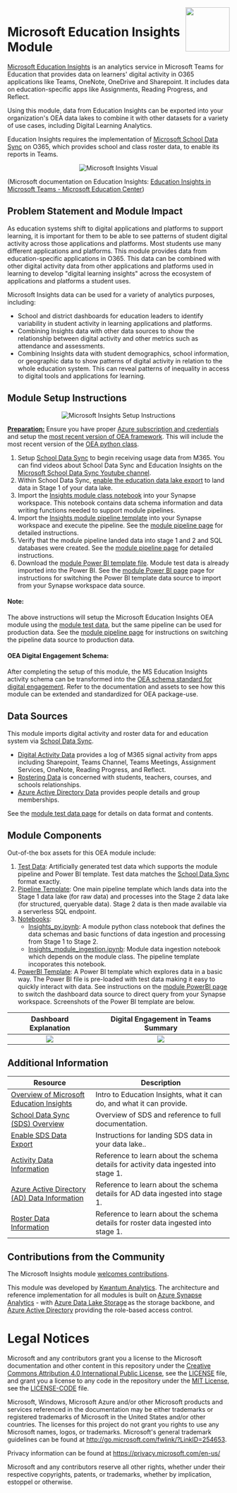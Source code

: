 <img align="right" height="100" src="https://github.com/microsoft/OpenEduAnalytics/blob/main/docs/pics/oea-logo-nobg.png">

# Microsoft Education Insights Module

[Microsoft Education Insights](https://docs.microsoft.com/en-us/microsoftteams/class-insights) is an analytics service in Microsoft Teams for Education that provides data on learners' digital activity in O365 applications like Teams, OneNote, OneDrive and Sharepoint. It includes data on education-specific apps like Assignments, Reading Progress, and Reflect. 

Using this module, data from Education Insights can be exported into your organization's OEA data lakes to combine it with other datasets for a variety of use cases, including Digital Learning Analytics. 

Education Insights requires the implementation of [Microsoft School Data Sync](https://sds.microsoft.com/) on O365, which provides school and class roster data, to enable its reports in Teams.

<p align="center">
  <img src="https://github.com/cstohlmann/OpenEduAnalytics/blob/main/modules/module_catalog/Microsoft_Education_Insights/docs/images/insights_data_ingestion_map.png" alt="Microsoft Insights Visual"/>
</p>

 (Microsoft documentation on Education Insights: [Education Insights in Microsoft Teams - Microsoft Education Center](https://docs.microsoft.com/en-us/schooldatasync/enabling-insights-premium-export)) 
 
## Problem Statement and Module Impact

As education systems shift to digital applications and platforms to support learning, it is important for them to be able to see patterns of student digital activity across those applications and platforms. Most students use many different applications and platforms. This module provides data from education-specific applications in O365. This data can be combined with other digital activity data from other applications and platforms used in learning to develop "digital learning insights" across the ecosystem of applications and platforms a student uses.

Microsoft Insights data can be used for a variety of analytics purposes, including:
 - School and district dashboards for education leaders to identify variability in student activity in learning applications and platforms. 
 - Combining Insights data with other data sources to show the relationship between digital activity and other metrics such as attendance and assessments. 
 - Combining Insights data with student demographics, school information, or geographic data to show patterns of digital activity in relation to the whole education system. This can reveal patterns of inequality in access to digital tools and applications for learning.

## Module Setup Instructions

<p align="center">
  <img src="https://github.com/cstohlmann/OpenEduAnalytics/blob/main/modules/module_catalog/Microsoft_Education_Insights/docs/images/insights_module_setup_visual.png" alt="Microsoft Insights Setup Instructions"/>
</p>

<ins><strong>Preparation:</ins></strong> Ensure you have proper [Azure subscription and credentials](https://github.com/microsoft/OpenEduAnalytics/tree/main/framework) and setup the [most recent version of OEA framework](https://github.com/microsoft/OpenEduAnalytics/tree/main/framework#setup-of-framework-assets). This will include the most recent version of the [OEA python class](https://github.com/microsoft/OpenEduAnalytics/blob/main/framework/synapse/notebook/OEA_py.ipynb).

1. Setup [School Data Sync](https://sds.microsoft.com/) to begin receiving usage data from M365. You can find videos about School Data Sync and Education Insights on the [Microsoft School Data Sync Youtube channel](https://www.youtube.com/channel/UCA8ZOC7eTfzLlkcFW3imkHg/featured).
2. Within School Data Sync, [enable the education data lake export](https://docs.microsoft.com/en-us/schooldatasync/enable-education-data-lake-export) to land data in Stage 1 of your data lake.
3. Import the [Insights module class notebook](https://github.com/microsoft/OpenEduAnalytics/blob/main/modules/module_catalog/Microsoft_Education_Insights/notebook/Insights_py.ipynb) into your Synapse workspace. This notebook contains data schema information and data writing functions needed to support module pipelines. 
4. Import the [Insights module pipeline template](https://github.com/microsoft/OpenEduAnalytics/tree/main/oea/modules/module_catalog/Microsoft_Education_Insights/pipeline) into your Synapse workspace and execute the pipeline. See the [module pipeline page](https://github.com/microsoft/OpenEduAnalytics/tree/main/modules/module_catalog/Microsoft_Education_Insights/pipeline) for detailed instructions.
5. Verify that the module pipeline landed data into stage 1 and 2 and SQL databases were created. See the [module pipeline page](https://github.com/microsoft/OpenEduAnalytics/tree/main/modules/module_catalog/Microsoft_Education_Insights/pipeline) for detailed instructions.
6. Download the [module Power BI template file](https://github.com/microsoft/OpenEduAnalytics/tree/main/modules/module_catalog/Microsoft_Education_Insights/powerbi). Module test data is already imported into the Power BI. See the [module Power BI page](https://github.com/microsoft/OpenEduAnalytics/tree/main/modules/module_catalog/Microsoft_Education_Insights/powerbi) page for instructions for switching the Power BI template data source to import from your Synapse workspace data source.

#### Note: 

The above instructions will setup the Microsoft Education Insights OEA module using the [module test data](https://github.com/microsoft/OpenEduAnalytics/tree/main/modules/module_catalog/Microsoft_Education_Insights/test_data), but the same pipeline can be used for production data. See the [module pipeline page](https://github.com/microsoft/OpenEduAnalytics/tree/main/modules/module_catalog/Microsoft_Education_Insights/pipeline) for instructions on switching the pipeline data source to production data.

#### OEA Digital Engagement Schema:

After completing the setup of this module, the MS Education Insights activity schema can be transformed into the [OEA schema standard for digital engagement](https://github.com/microsoft/OpenEduAnalytics/tree/main/schemas/schema_catalog/Digital_Engagement_Schema). Refer to the documentation and assets to see how this module can be extended and standardized for OEA package-use.

## Data Sources

This module imports digital activity and roster data for and education system via [School Data Sync](https://sds.microsoft.com/).
- [Digital Activity Data](https://docs.microsoft.com/en-us/schooldatasync/data-lake-schema-activity) provides a log of M365 signal activity from apps including Sharepoint, Teams Channel, Teams Meetings, Assignment Services, OneNote, Reading Progress, and Reflect.
- [Rostering Data](https://docs.microsoft.com/en-us/schooldatasync/data-lake-schema-rostering) is concerned with students, teachers, courses, and schools relationships.
- [Azure Active Directory Data](https://docs.microsoft.com/en-us/schooldatasync/data-lake-schema-azure-ad) provides people details and group memberships.

See the [module test data page](https://github.com/microsoft/OpenEduAnalytics/tree/main/modules/module_catalog/Microsoft_Education_Insights/test_data) for details on data format and contents.

## Module Components
Out-of-the box assets for this OEA module include: 
1. [Test Data](https://github.com/microsoft/OpenEduAnalytics/tree/main/modules/module_catalog/Microsoft_Education_Insights/test_data): Artificially generated test data which supports the module pipeline and Power BI template. Test data matches the [School Data Sync](https://sds.microsoft.com/) format exactly.
2. [Pipeline Template](https://github.com/microsoft/OpenEduAnalytics/tree/main/modules/module_catalog/Microsoft_Education_Insights/pipeline): One main pipeline template which lands data into the Stage 1 data lake (for raw data) and processes into the Stage 2 data lake (for structured, queryable data). Stage 2 data is then made available via a serverless SQL endpoint.
3. [Notebooks](https://github.com/microsoft/OpenEduAnalytics/tree/main/modules/module_catalog/Microsoft_Education_Insights/notebook): 
    - [Insights_py.ipynb](https://github.com/microsoft/OpenEduAnalytics/blob/main/modules/module_catalog/Microsoft_Education_Insights/notebook/Insights_py.ipynb): A module python class notebook that defines the data schemas and basic functions of data ingestion and processing from Stage 1 to Stage 2.
    - [Insights_module_ingestion.ipynb](https://github.com/microsoft/OpenEduAnalytics/blob/main/modules/module_catalog/Microsoft_Education_Insights/notebook/Insights_module_ingestion.ipynb): Module data ingestion notebook which depends on the module class. The pipeline template incoporates this notebook. 
4. [PowerBI Template](https://github.com/microsoft/OpenEduAnalytics/tree/main/modules/module_catalog/Microsoft_Education_Insights/powerbi): A Power BI template which explores data in a basic way. The Power BI file is pre-loaded with test data making it easy to quickly interact with data. See instructions on the [module PowerBI page](https://github.com/microsoft/OpenEduAnalytics/tree/main/modules/module_catalog/Microsoft_Education_Insights/powerbi) to switch the dashboard data source to direct query from your Synapse workspace. Screenshots of the Power BI template are below.

Dashboard Explanation | Digital Engagement in Teams Summary
:-------------------------:|:-------------------------:
![](https://github.com/microsoft/OpenEduAnalytics/blob/main/modules/module_catalog/Microsoft_Education_Insights/docs/images/Insights%20Module%20Explanation%20Page.png) |  ![](https://github.com/microsoft/OpenEduAnalytics/blob/main/modules/module_catalog/Microsoft_Education_Insights/docs/images/Insights%20Module%20Sample%20Dashboard.png)   
## Additional Information

| Resource | Description |
| --- | --- |
| [Overview of Microsoft Education Insights](https://docs.microsoft.com/en-us/microsoftteams/class-insights) | Intro to Education Insights, what it can do, and what it can provide. |
| [School Data Sync (SDS) Overview](https://docs.microsoft.com/en-us/schooldatasync/) | Overview of SDS and reference to full documentation. |
| [Enable SDS Data Export](https://docs.microsoft.com/en-us/schooldatasync/enable-education-data-lake-export) | Instructions for landing SDS data in your data lake.. |
| [Activity Data Information](https://docs.microsoft.com/en-us/schooldatasync/data-lake-schema-activity) | Reference to learn about the schema details for activity data ingested into stage 1. |
| [Azure Active Directory (AD) Data Information](https://docs.microsoft.com/en-us/schooldatasync/data-lake-schema-azure-ad) | Reference to learn about the schema details for AD data ingested into stage 1. |
| [Roster Data Information](https://docs.microsoft.com/en-us/schooldatasync/data-lake-schema-rostering) | Reference to learn about the schema details for roster data ingested into stage 1. |


## Contributions from the Community
 
The Microsoft Insights module [welcomes contributions](https://github.com/microsoft/OpenEduAnalytics/blob/main/docs/license/CONTRIBUTING.md).

This module was developed by [Kwantum Analytics](https://www.kwantumedu.com/). The architecture and reference implementation for all modules is built on [Azure Synapse Analytics](https://azure.microsoft.com/en-us/services/synapse-analytics/) - with [Azure Data Lake Storage](https://docs.microsoft.com/en-us/azure/storage/blobs/data-lake-storage-introduction) as the storage backbone,  and [Azure Active Directory](https://azure.microsoft.com/en-us/services/active-directory/) providing the role-based access control.

# Legal Notices
Microsoft and any contributors grant you a license to the Microsoft documentation and other content
in this repository under the [Creative Commons Attribution 4.0 International Public License](https://creativecommons.org/licenses/by/4.0/legalcode),
see the [LICENSE](LICENSE) file, and grant you a license to any code in the repository under the [MIT License](https://opensource.org/licenses/MIT), see the
[LICENSE-CODE](LICENSE-CODE) file.

Microsoft, Windows, Microsoft Azure and/or other Microsoft products and services referenced in the documentation
may be either trademarks or registered trademarks of Microsoft in the United States and/or other countries.
The licenses for this project do not grant you rights to use any Microsoft names, logos, or trademarks.
Microsoft's general trademark guidelines can be found at http://go.microsoft.com/fwlink/?LinkID=254653.

Privacy information can be found at https://privacy.microsoft.com/en-us/

Microsoft and any contributors reserve all other rights, whether under their respective copyrights, patents,
or trademarks, whether by implication, estoppel or otherwise.
